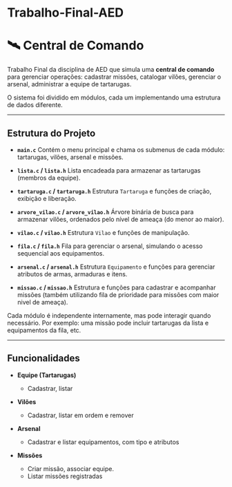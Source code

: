 # Trabalho-Final-AED

# 🛰 Central de Comando

Trabalho Final da disciplina de AED que simula uma **central de comando** para gerenciar operações:
cadastrar missões,
catalogar vilões,
gerenciar o arsenal,
administrar a equipe de tartarugas.

O sistema foi dividido em módulos, cada um implementando uma estrutura de dados diferente.

---

## Estrutura do Projeto

* **`main.c`**
  Contém o menu principal e chama os submenus de cada módulo: tartarugas, vilões, arsenal e missões.

* **`lista.c` / `lista.h`**
  Lista encadeada para armazenar as tartarugas (membros da equipe).

* **`tartaruga.c` / `tartaruga.h`**
  Estrutura `Tartaruga` e funções de criação, exibição e liberação.

* **`arvore_vilao.c` / `arvore_vilao.h`**
  Árvore binária de busca para armazenar vilões, ordenados pelo nível de ameaça (do menor ao maior).

* **`vilao.c` / `vilao.h`**
  Estrutura `Vilao` e funções de manipulação.

* **`fila.c` / `fila.h`**
  Fila para gerenciar o arsenal, simulando o acesso sequencial aos equipamentos.

* **`arsenal.c` / `arsenal.h`**
  Estrutura `Equipamento` e funções para gerenciar atributos de armas, armaduras e itens.

* **`missao.c` / `missao.h`**
  Estrutura e funções para cadastrar e acompanhar missões (também utilizando fila de prioridade para missões com maior nivel de ameaça).



Cada módulo é independente internamente, mas pode interagir quando necessário.
Por exemplo: uma missão pode incluir tartarugas da lista e equipamentos da fila, etc.

---

## Funcionalidades

* **Equipe (Tartarugas)**

  * Cadastrar, listar
* **Vilões**

  * Cadastrar, listar em ordem e remover
* **Arsenal**

  * Cadastrar e listar equipamentos, com tipo e atributos
* **Missões**

  * Criar missão, associar equipe.
  * Listar missões registradas

